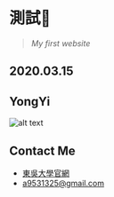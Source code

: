 # 測試🤪
> *My first website*

## 2020.03.15
## YongYi
![alt text](https://i.imgur.com/NLAwmC4.png) 

## Contact Me
* [東吳大學官網](http://www.scu.edu.tw/)
* <a9531325@gmail.com>
